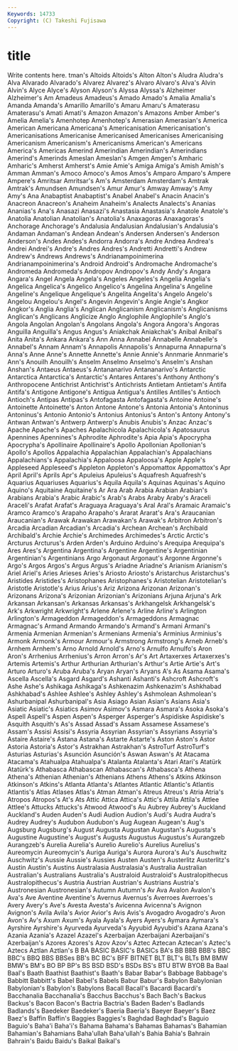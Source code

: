 ```yaml
---
Keywords: 14733 
Copyright: (C) Takeshi Fujisawa
---
```


# title

Write contents here.
tman's Altoids Altoids's Alton Alton's Aludra Aludra's Alva
Alvarado Alvarado's Alvarez Alvarez's Alvaro Alvaro's Alva's Alvin Alvin's Alyce
Alyce's Alyson Alyson's Alyssa Alyssa's Alzheimer Alzheimer's Am Amadeus Amadeus's
Amado Amado's Amalia Amalia's Amanda Amanda's Amarillo Amarillo's Amaru Amaru's
Amaterasu Amaterasu's Amati Amati's Amazon Amazon's Amazons Amber Amber's Amelia
Amelia's Amenhotep Amenhotep's Amerasian Amerasian's America American Americana Americana's Americanisation
Americanisation's Americanisations Americanise Americanised Americanises Americanising Americanism Americanism's Americanisms American's
Americans America's Americas Amerind Amerindian Amerindian's Amerindians Amerind's Amerinds Ameslan
Ameslan's Amgen Amgen's Amharic Amharic's Amherst Amherst's Amie Amie's Amiga
Amiga's Amish Amish's Amman Amman's Amoco Amoco's Amos Amos's Amparo
Amparo's Ampere Ampere's Amritsar Amritsar's Am's Amsterdam Amsterdam's Amtrak Amtrak's
Amundsen Amundsen's Amur Amur's Amway Amway's Amy Amy's Ana Anabaptist
Anabaptist's Anabel Anabel's Anacin Anacin's Anacreon Anacreon's Anaheim Anaheim's Analects
Analects's Ananias Ananias's Ana's Anasazi Anasazi's Anastasia Anastasia's Anatole Anatole's
Anatolia Anatolian Anatolian's Anatolia's Anaxagoras Anaxagoras's Anchorage Anchorage's Andalusia Andalusian
Andalusian's Andalusia's Andaman Andaman's Andean Andean's Andersen Andersen's Anderson Anderson's
Andes Andes's Andorra Andorra's Andre Andrea Andrea's Andrei Andrei's Andre's
Andres Andres's Andretti Andretti's Andrew Andrew's Andrews Andrews's Andrianampoinimerina Andrianampoinimerina's
Android Android's Andromache Andromache's Andromeda Andromeda's Andropov Andropov's Andy Andy's
Angara Angara's Angel Angela Angela's Angeles Angeles's Angelia Angelia's Angelica
Angelica's Angelico Angelico's Angelina Angelina's Angeline Angeline's Angelique Angelique's Angelita
Angelita's Angelo Angelo's Angelou Angelou's Angel's Angevin Angevin's Angie Angie's
Angkor Angkor's Anglia Anglia's Anglican Anglicanism Anglicanism's Anglicanisms Anglican's Anglicans
Anglicize Anglo Anglophile Anglophile's Anglo's Angola Angolan Angolan's Angolans Angola's
Angora Angora's Angoras Anguilla Anguilla's Angus Angus's Aniakchak Aniakchak's Anibal
Anibal's Anita Anita's Ankara Ankara's Ann Anna Annabel Annabelle Annabelle's
Annabel's Annam Annam's Annapolis Annapolis's Annapurna Annapurna's Anna's Anne Anne's
Annette Annette's Annie Annie's Annmarie Annmarie's Ann's Anouilh Anouilh's Anselm
Anselmo Anselmo's Anselm's Anshan Anshan's Antaeus Antaeus's Antananarivo Antananarivo's Antarctic
Antarctica Antarctica's Antarctic's Antares Antares's Anthony Anthony's Anthropocene Antichrist Antichrist's
Antichrists Antietam Antietam's Antifa Antifa's Antigone Antigone's Antigua Antigua's Antilles
Antilles's Antioch Antioch's Antipas Antipas's Antofagasta Antofagasta's Antoine Antoine's Antoinette
Antoinette's Anton Antone Antone's Antonia Antonia's Antoninus Antoninus's Antonio Antonio's
Antonius Antonius's Anton's Antony Antony's Antwan Antwan's Antwerp Antwerp's Anubis
Anubis's Anzac Anzac's Apache Apache's Apaches Apalachicola Apalachicola's Apatosaurus Apennines
Apennines's Aphrodite Aphrodite's Apia Apia's Apocrypha Apocrypha's Apollinaire Apollinaire's Apollo
Apollonian Apollonian's Apollo's Apollos Appalachia Appalachian Appalachian's Appalachians Appalachians's Appalachia's
Appaloosa Appaloosa's Apple Apple's Appleseed Appleseed's Appleton Appleton's Appomattox Appomattox's
Apr April April's Aprils Apr's Apuleius Apuleius's Aquafresh Aquafresh's Aquarius
Aquariuses Aquarius's Aquila Aquila's Aquinas Aquinas's Aquino Aquino's Aquitaine Aquitaine's
Ar Ara Arab Arabia Arabian Arabian's Arabians Arabia's Arabic Arabic's
Arab's Arabs Araby Araby's Araceli Araceli's Arafat Arafat's Araguaya Araguaya's
Aral Aral's Aramaic Aramaic's Aramco Aramco's Arapaho Arapaho's Ararat Ararat's
Ara's Araucanian Araucanian's Arawak Arawakan Arawakan's Arawak's Arbitron Arbitron's Arcadia
Arcadian Arcadian's Arcadia's Archean Archean's Archibald Archibald's Archie Archie's Archimedes
Archimedes's Arctic Arctic's Arcturus Arcturus's Arden Arden's Arduino Arduino's Arequipa
Arequipa's Ares Ares's Argentina Argentina's Argentine Argentine's Argentinian Argentinian's Argentinians
Argo Argonaut Argonaut's Argonne Argonne's Argo's Argos Argos's Argus Argus's
Ariadne Ariadne's Arianism Arianism's Ariel Ariel's Aries Arieses Aries's Ariosto
Ariosto's Aristarchus Aristarchus's Aristides Aristides's Aristophanes Aristophanes's Aristotelian Aristotelian's Aristotle
Aristotle's Arius Arius's Ariz Arizona Arizonan Arizonan's Arizonans Arizona's Arizonian
Arizonian's Arizonians Arjuna Arjuna's Ark Arkansan Arkansan's Arkansas Arkansas's Arkhangelsk
Arkhangelsk's Ark's Arkwright Arkwright's Arlene Arlene's Arline Arline's Arlington Arlington's
Armageddon Armageddon's Armageddons Armagnac Armagnac's Armand Armando Armando's Armand's Armani
Armani's Armenia Armenian Armenian's Armenians Armenia's Arminius Arminius's Armonk Armonk's
Armour Armour's Armstrong Armstrong's Arneb Arneb's Arnhem Arnhem's Arno Arnold
Arnold's Arno's Arnulfo Arnulfo's Aron Aron's Arrhenius Arrhenius's Arron Arron's
Ar's Art Artaxerxes Artaxerxes's Artemis Artemis's Arthur Arthurian Arthurian's Arthur's
Artie Artie's Art's Arturo Arturo's Aruba Aruba's Aryan Aryan's Aryans
A's As Asama Asama's Ascella Ascella's Asgard Asgard's Ashanti Ashanti's
Ashcroft Ashcroft's Ashe Ashe's Ashikaga Ashikaga's Ashkenazim Ashkenazim's Ashkhabad Ashkhabad's
Ashlee Ashlee's Ashley Ashley's Ashmolean Ashmolean's Ashurbanipal Ashurbanipal's Asia Asiago
Asian Asian's Asians Asia's Asiatic Asiatic's Asiatics Asimov Asimov's Asmara
Asmara's Asoka Asoka's Aspell Aspell's Aspen Aspen's Asperger Asperger's Aspidiske
Aspidiske's Asquith Asquith's As's Assad Assad's Assam Assamese Assamese's Assam's
Assisi Assisi's Assyria Assyrian Assyrian's Assyrians Assyria's Astaire Astaire's Astana
Astana's Astarte Astarte's Aston Aston's Astor Astoria Astoria's Astor's Astrakhan
Astrakhan's AstroTurf AstroTurf's Asturias Asturias's Asunción Asunción's Aswan Aswan's At
Atacama Atacama's Atahualpa Atahualpa's Atalanta Atalanta's Atari Atari's Atatürk Atatürk's
Athabasca Athabascan Athabascan's Athabasca's Athena Athena's Athenian Athenian's Athenians Athens
Athens's Atkins Atkinson Atkinson's Atkins's Atlanta Atlanta's Atlantes Atlantic Atlantic's
Atlantis Atlantis's Atlas Atlases Atlas's Atman Atman's Atreus Atreus's Atria
Atria's Atropos Atropos's At's Ats Attic Attica Attica's Attic's Attila
Attila's Attlee Attlee's Attucks Attucks's Atwood Atwood's Au Aubrey Aubrey's
Auckland Auckland's Auden Auden's Audi Audion Audion's Audi's Audra Audra's
Audrey Audrey's Audubon Audubon's Aug Augean Augean's Aug's Augsburg Augsburg's
August Augusta Augustan Augustan's Augusta's Augustine Augustine's August's Augusts Augustus
Augustus's Aurangzeb Aurangzeb's Aurelia Aurelia's Aurelio Aurelio's Aurelius Aurelius's Aureomycin
Aureomycin's Auriga Auriga's Aurora Aurora's Au's Auschwitz Auschwitz's Aussie Aussie's
Aussies Austen Austen's Austerlitz Austerlitz's Austin Austin's Austins Australasia Australasia's
Australia Australian Australian's Australians Australia's Australoid Australoid's Australopithecus Australopithecus's Austria
Austrian Austrian's Austrians Austria's Austronesian Austronesian's Autumn Autumn's Av Ava
Avalon Avalon's Ava's Ave Aventine Aventine's Avernus Avernus's Averroes Averroes's
Avery Avery's Ave's Avesta Avesta's Avicenna Avicenna's Avignon Avignon's Avila
Avila's Avior Avior's Avis Avis's Avogadro Avogadro's Avon Avon's Av's
Axum Axum's Ayala Ayala's Ayers Ayers's Aymara Aymara's Ayrshire Ayrshire's
Ayurveda Ayurveda's Ayyubid Ayyubid's Azana Azana's Azania Azania's Azazel Azazel's
Azerbaijan Azerbaijani Azerbaijani's Azerbaijan's Azores Azores's Azov Azov's Aztec Aztecan
Aztecan's Aztec's Aztecs Aztlan Aztlan's B BA BASIC BASIC's BASICs
BA's BB BBB BBB's BBC BBC's BBQ BBS BBSes BB's
BC BC's BFF BITNET BLT BLT's BLTs BM BMW BMW's
BM's BO BP BP's BS BSD BSD's BSDs BS's BTU
BTW BYOB Ba Baal Baal's Baath Baathist Baathist's Baath's Babar
Babar's Babbage Babbage's Babbitt Babbitt's Babel Babel's Babels Babur Babur's
Babylon Babylonian Babylonian's Babylon's Babylons Bacall Bacall's Bacardi Bacardi's Bacchanalia
Bacchanalia's Bacchus Bacchus's Bach Bach's Backus Backus's Bacon Bacon's Bactria
Bactria's Baden Baden's Badlands Badlands's Baedeker Baedeker's Baeria Baeria's Baeyer
Baeyer's Baez Baez's Baffin Baffin's Baggies Baggies's Baghdad Baghdad's Baguio
Baguio's Baha'i Baha'i's Bahama Bahama's Bahamas Bahamas's Bahamian Bahamian's Bahamians
Baha'ullah Baha'ullah's Bahia Bahia's Bahrain Bahrain's Baidu Baidu's Baikal Baikal's

